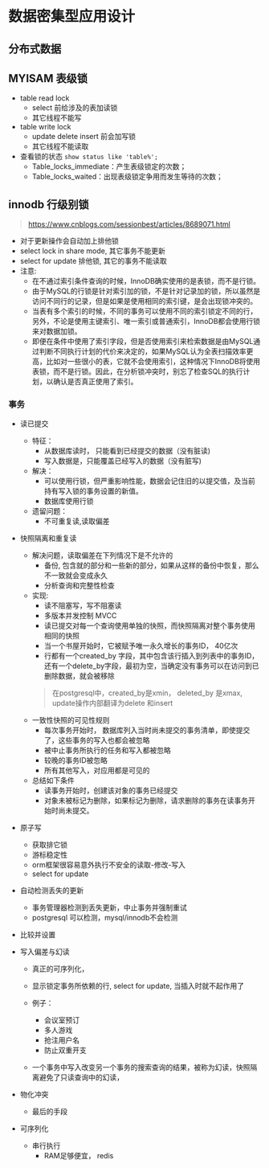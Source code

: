 # 数据密集型应用设计

## 分布式数据

## MYISAM 表级锁
- table read lock
    - select 前给涉及的表加读锁
    - 其它线程不能写
- table write lock
    - update delete insert 前会加写锁
    - 其它线程不能读取
- 查看锁的状态 `show status like 'table%';`
    - Table\_locks\_immediate：产生表级锁定的次数；
    - Table\_locks\_waited：出现表级锁定争用而发生等待的次数；
## innodb 行级别锁
> https://www.cnblogs.com/sessionbest/articles/8689071.html
- 对于更新操作会自动加上排他锁
- select lock in share mode, 其它事务不能更新
- select for update 排他锁, 其它的事务不能读取
- 注意:
    - 在不通过索引条件查询的时候，InnoDB确实使用的是表锁，而不是行锁。
    - 由于MySQL的行锁是针对索引加的锁，不是针对记录加的锁，所以虽然是访问不同行的记录，但是如果是使用相同的索引键，是会出现锁冲突的。
    - 当表有多个索引的时候，不同的事务可以使用不同的索引锁定不同的行，另外，不论是使用主键索引、唯一索引或普通索引，InnoDB都会使用行锁来对数据加锁。
    - 即便在条件中使用了索引字段，但是否使用索引来检索数据是由MySQL通过判断不同执行计划的代价来决定的，如果MySQL认为全表扫描效率更高，比如对一些很小的表，它就不会使用索引，这种情况下InnoDB将使用表锁，而不是行锁。因此，在分析锁冲突时，别忘了检查SQL的执行计划，以确认是否真正使用了索引。

### 事务

- 读已提交
    - 特征：
        - 从数据库读时， 只能看到已经提交的数据（没有脏读)
        - 写入数据是，只能覆盖已经写入的数据（没有脏写)
    - 解决：
        - 可以使用行锁，但严重影响性能，数据会记住旧的以提交值，及当前持有写入锁的事务设置的新值。
        - 数据库使用行锁
    - 遗留问题：
        - 不可重复读,读取偏差

- 快照隔离和重复读
    - 解决问题，读取偏差在下列情况下是不允许的
        - 备份, 包含就的部分和一些新的部分，如果从这样的备份中恢复，那么不一致就会变成永久
        - 分析查询和完整性检查
    - 实现:
        - 读不阻塞写，写不阻塞读
        - 多版本并发控制 MVCC
        - 读已提交对每一个查询使用单独的快照，而快照隔离对整个事务使用相同的快照
        - 当一个书屋开始时，它被赋予唯一永久增长的事务ID， 40亿次
        - 行都有一个created_by 字段，其中包含该行插入到列表中的事务ID， 还有一个delete_by字段，最初为空，当确定没有事务可以在访问到已删除数据，就会被移除
        > 在postgresql中，created_by是xmin， deleted_by 是xmax, update操作内部翻译为delete 和insert
    - 一致性快照的可见性规则
        - 每次事务开始时， 数据库列入当时尚未提交的事务清单，即使提交了，这些事务的写入也都会被忽略
        - 被中止事务所执行的任务和写入都被忽略
        - 较晚的事务ID被忽略
        - 所有其他写入，对应用都是可见的
    - 总结如下条件
        - 读事务开始时，创建该对象的事务已经提交
        - 对象未被标记为删除，如果标记为删除，请求删除的事务在读事务开始时尚未提交。
- 原子写
    - 获取排它锁
    - 游标稳定性
    - orm框架很容易意外执行不安全的读取-修改-写入
    - select for update
- 自动检测丢失的更新
    - 事务管理器检测到丢失更新，中止事务并强制重试
    - postgresql 可以检测，mysql/innodb不会检测

- 比较并设置

- 写入偏差与幻读
    - 真正的可序列化，
    - 显示锁定事务所依赖的行, select for update, 当插入时就不起作用了
    - 例子：
        - 会议室预订
        - 多人游戏
        - 抢注用户名
        - 防止双重开支

    - 一个事务中写入改变另一个事务的搜索查询的结果，被称为幻读，快照隔离避免了只读查询中的幻读，

- 物化冲突
    - 最后的手段

- 可序列化
    - 串行执行
        - RAM足够便宜， redis
 





